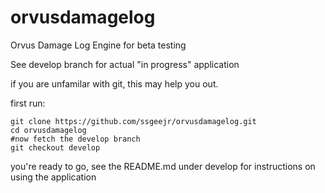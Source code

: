 # orvusdamagelog
Orvus Damage Log Engine for beta testing

See develop branch for actual "in progress" application

if you are unfamilar with git, this may help you out. 

first run: 
```
git clone https://github.com/ssgeejr/orvusdamagelog.git
cd orvusdamagelog
#now fetch the develop branch
git checkout develop
```

you're ready to go, see the README.md under develop for instructions on using the application




